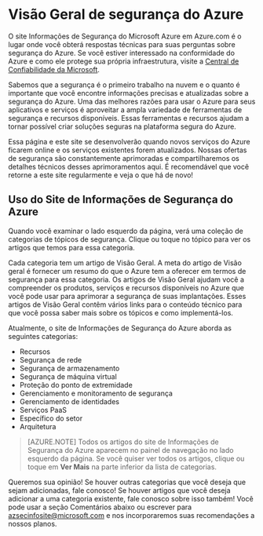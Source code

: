 <properties
   pageTitle="Visão geral de segurança do Azure | Microsoft Azure"
   description="O site Informações de Segurança do Microsoft Azure em Azure.com é o lugar onde você obterá respostas técnicas para suas perguntas sobre segurança do Azure."
   services="security"
   documentationCenter="na"
   authors="TomShinder"
   manager="MBaldwin"
   editor="TomSh"/>

<tags
   ms.service="security"
   ms.devlang="na"
   ms.topic="article"
   ms.tgt_pltfrm="na"
   ms.workload="na"
   ms.date="08/09/2016"
   ms.author="terrylan"/>

# Visão Geral de segurança do Azure

O site Informações de Segurança do Microsoft Azure em Azure.com é o lugar onde você obterá respostas técnicas para suas perguntas sobre segurança do Azure. Se você estiver interessado na conformidade do Azure e como ele protege sua própria infraestrutura, visite a [Central de Confiabilidade da Microsoft](https://www.microsoft.com/TrustCenter/default.aspx).

Sabemos que a segurança é o primeiro trabalho na nuvem e o quanto é importante que você encontre informações precisas e atualizadas sobre a segurança do Azure. Uma das melhores razões para usar o Azure para seus aplicativos e serviços é aproveitar a ampla variedade de ferramentas de segurança e recursos disponíveis. Essas ferramentas e recursos ajudam a tornar possível criar soluções seguras na plataforma segura do Azure.

Essa página e este site se desenvolverão quando novos serviços do Azure ficarem online e os serviços existentes forem atualizados. Nossas ofertas de segurança são constantemente aprimoradas e compartilharemos os detalhes técnicos desses aprimoramentos aqui. É recomendável que você retorne a este site regularmente e veja o que há de novo!

## Uso do Site de Informações de Segurança do Azure
Quando você examinar o lado esquerdo da página, verá uma coleção de categorias de tópicos de segurança. Clique ou toque no tópico para ver os artigos que temos para essa categoria.

Cada categoria tem um artigo de Visão Geral. A meta do artigo de Visão geral é fornecer um resumo do que o Azure tem a oferecer em termos de segurança para essa categoria. Os artigos de Visão Geral ajudam você a compreender os produtos, serviços e recursos disponíveis no Azure que você pode usar para aprimorar a segurança de suas implantações. Esses artigos de Visão Geral contêm vários links para o conteúdo técnico para que você possa saber mais sobre os tópicos e como implementá-los.

Atualmente, o site de Informações de Segurança do Azure aborda as seguintes categorias:

- Recursos
- Segurança de rede
- Segurança de armazenamento
- Segurança de máquina virtual
- Proteção do ponto de extremidade
- Gerenciamento e monitoramento de segurança
- Gerenciamento de identidades
- Serviços PaaS
- Específico do setor
- Arquitetura

> [AZURE.NOTE] Todos os artigos do site de Informações de Segurança do Azure aparecem no painel de navegação no lado esquerdo da página. Se você quiser ver todos os artigos, clique ou toque em **Ver Mais** na parte inferior da lista de categorias.

Queremos sua opinião! Se houver outras categorias que você deseja que sejam adicionadas, fale conosco! Se houver artigos que você deseja adicionar a uma categoria existente, fale conosco sobre isso também! Você pode usar a seção Comentários abaixo ou escrever para [azsecinfosite@microsoft.com](mailto:azsecinfosite@microsoft.com) e nos incorporaremos suas recomendações a nossos planos.

<!---HONumber=AcomDC_0810_2016-->